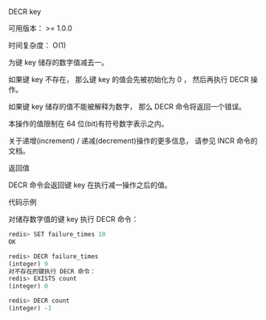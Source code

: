 DECR key

可用版本： >= 1.0.0

时间复杂度： O(1)

为键 key 储存的数字值减去一。

如果键 key 不存在， 那么键 key 的值会先被初始化为 0 ， 然后再执行 DECR 操作。

如果键 key 储存的值不能被解释为数字， 那么 DECR 命令将返回一个错误。

本操作的值限制在 64 位(bit)有符号数字表示之内。

关于递增(increment) / 递减(decrement)操作的更多信息， 请参见 INCR 命令的文档。

返回值

DECR 命令会返回键 key 在执行减一操作之后的值。

代码示例

对储存数字值的键 key 执行 DECR 命令：

```javascript
redis> SET failure_times 10
OK

redis> DECR failure_times
(integer) 9
对不存在的键执行 DECR 命令：
redis> EXISTS count
(integer) 0

redis> DECR count
(integer) -1

```

